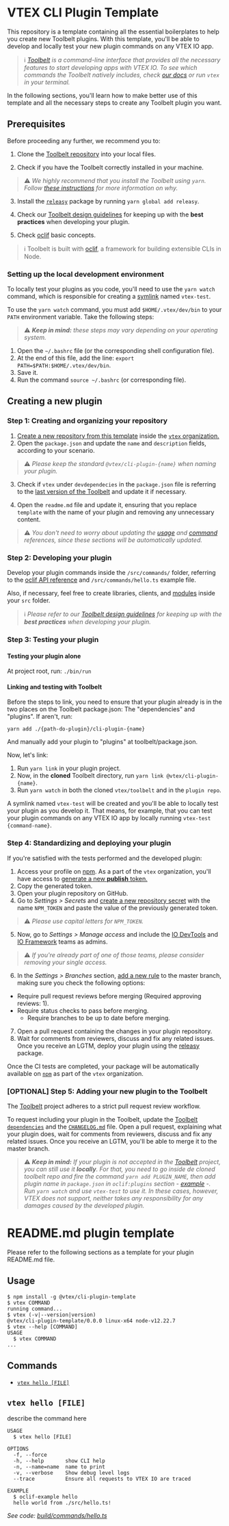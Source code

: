 # VTEX CLI Plugin Template

This repository is a template containing all the essential boilerplates to help you create new Toolbelt plugins. With this template, you'll be able to develop and locally test your new plugin commands on any VTEX IO app.

> ℹ️ *[Toolbelt](https://developers.vtex.com/vtex-developer-docs/docs/vtex-io-documentation-toolbelt) is a command-line interface that provides all the necessary features to start developing apps with VTEX IO. To see which commands the Toolbelt natively includes, check [our docs](https://developers.vtex.com/vtex-developer-docs/docs/vtex-io-documentation-vtex-io-cli-installation-and-command-reference) or run `vtex` in your terminal.*

In the following sections, you'll learn how to make better use of this template and all the necessary steps to create any Toolbelt plugin you want.

## Prerequisites

Before proceeding any further, we recommend you to:

1. Clone the [Toolbelt repository](https://github.com/vtex/toolbelt) into your local files.

2. Check if you have the Toolbelt correctly installed in your machine.

>⚠️ *We highly recommend that you install the Toolbelt using `yarn`. Follow [these instructions](https://github.com/vtex/toolbelt/#getting-started-installing-the-vtex-toolbelt) for more information on why.*

3. Install the [`releasy`](https://github.com/vtex/releasy) package by running `yarn global add releasy`.

4. Check our [Toolbelt design guidelines](https://github.com/vtex/ux-writing/blob/new-content/docs/text-patterns/toolbelt-cli.md) for keeping up with the **best practices** when developing your plugin.

5. Check [oclif](https://oclif.io/) basic concepts.

>ℹ️ Toolbelt is built with [oclif](https://oclif.io/docs/introduction), a framework for building extensible CLIs in Node.

### Setting up the local development environment

To locally test your plugins as you code, you'll need to use the `yarn watch` command, which is responsible for creating a [symlink](https://en.wikipedia.org/wiki/Symbolic_link) named `vtex-test`.

To use the `yarn watch` command, you must add `$HOME/.vtex/dev/bin` to your `PATH` environment variable. Take the following steps:

>⚠️ ***Keep in mind:** these steps may vary depending on your operating system.*

1. Open the `~/.bashrc` file (or the corresponding shell configuration file).
2. At the end of this file, add the line: `export PATH=$PATH:$HOME/.vtex/dev/bin`.
3. Save it.
4. Run the command `source ~/.bashrc` (or corresponding file).

## Creating a new plugin

### Step 1: Creating and organizing your repository

1. [Create a new repository from this template](https://docs.github.com/en/free-pro-team@latest/github/creating-cloning-and-archiving-repositories/creating-a-repository-from-a-template) inside the [`vtex` organization.](https://github.com/vtex)
2. Open the `package.json` and update the `name` and `description` fields, according to your scenario.

>⚠️ *Please keep the standard `@vtex/cli-plugin-{name}` when naming your plugin.*

3. Check if `vtex` under `devdependecies` in the `package.json` file is referring to the [last version of the Toolbelt](https://github.com/vtex/toolbelt/releases) and update it if necessary.

4. Open the `readme.md` file and update it, ensuring that you replace `template` with the name of your plugin and removing any unnecessary content.

>⚠️ *You don't need to worry about updating the [usage](#usage) and [command](#command) references, since these sections will be automatically updated.*

### Step 2: Developing your plugin

Develop your plugin commands inside the `/src/commands/` folder, referring to the [oclif API reference](https://oclif.io/docs/commands) and `/src/commands/hello.ts` example file.

Also, if necessary, feel free to create libraries, clients, and [modules](https://oclif.io/docs/running_programmatically#sharing-code-with-modules) inside your `src` folder.

>ℹ️ *Please refer to our [Toolbelt design guidelines](https://github.com/vtex/ux-writing/blob/new-content/docs/text-patterns/toolbelt-cli.md) for keeping up with the **best practices** when developing your plugin.*

### Step 3: Testing your plugin

#### Testing your plugin alone
At project root, run: `./bin/run`

#### Linking and testing with Toolbelt

Before the steps to link, you need to ensure that your plugin already is in the two places on the Toolbelt package.json: The "dependencies" and "plugins". If aren't, run:

`yarn add ./{path-do-plugin}/cli-plugin-{name}`

And manually add your plugin to "plugins" at toolbelt/package.json.

Now, let's link:

1. Run `yarn link` in your plugin project.
2. Now, in the **cloned** Toolbelt directory, run `yarn link @vtex/cli-plugin-{name}`.
3. Run `yarn watch` in both the cloned `vtex/toolbelt` and in the `plugin repo`. 

A symlink named `vtex-test` will be created and you'll be able to locally test your plugin as you develop it. That means, for example, that you can test your plugin commands on any VTEX IO app by locally running `vtex-test {command-name}`.

### Step 4: Standardizing and deploying your plugin

If you're satisfied with the tests performed and the developed plugin:

1. Access your profile on [npm](https://www.npmjs.com/). As a part of the `vtex` organization, you'll have access to [generate a new **publish** token.](https://docs.npmjs.com/creating-and-viewing-access-tokens)
2. Copy the generated token.
3. Open your plugin repository on GitHub.
4. Go to *Settings > Secrets* and [create a new repository secret](https://docs.github.com/en/free-pro-team@latest/actions/reference/encrypted-secrets#creating-encrypted-secrets-for-a-repository) with the name `NPM_TOKEN` and paste the value of the previously generated token.

>⚠️ *Please use capital letters for `NPM_TOKEN`.*

5. Now, go to *Settings > Manage access* and include the [IO DevTools](https://github.com/orgs/vtex/teams/io-devtools) and [IO Framework](https://github.com/orgs/vtex/teams/io-framework) teams as admins.

>⚠️ *If you're already part of one of those teams, please consider removing your single access.*

6. In the *Settings > Branches* section, [add a new rule](https://docs.github.com/en/free-pro-team@latest/github/administering-a-repository/configuring-protected-branches) to the master branch, making sure you check the following options:

- Require pull request reviews before merging (Required approving reviews: 1).
- Require status checks to pass before merging.
    - Require branches to be up to date before merging.

7. Open a pull request containing the changes in your plugin repository. 
8. Wait for comments from reviewers, discuss and fix any related issues. Once you receive an LGTM, deploy your plugin using the [releasy](https://github.com/vtex/releasy#usage) package.

Once the CI tests are completed, your package will be automatically available on [`npm`](https://www.npmjs.com/) as part of the `vtex` organization.

### [OPTIONAL] Step 5: Adding your new plugin to the Toolbelt

The [Toolbelt](https://github.com/vtex/toolbelt) project adheres to a strict pull request review workflow.

To request including your plugin in the Toolbelt, update the [Toolbelt `dependencies`](https://github.com/vtex/toolbelt/blob/master/package.json#L52) and the [`CHANGELOG.md`](https://github.com/vtex/toolbelt/blob/master/CHANGELOG.md) file. Open a pull request, explaining what your plugin does, wait for comments from reviewers, discuss and fix any related issues. Once you receive an LGTM, you'll be able to merge it to the master branch.

>⚠️ ***Keep in mind:** If your plugin is not accepted in the [Toolbelt](https://github.com/vtex/toolbelt) project, you can still use it **locally**. For that, you need to go inside de cloned toolbelt repo and fire the command `yarn add PLUGIN_NAME`, then add plugin name in `package.json` in `oclif:plugins` section - [example](https://github.com/vtex/toolbelt/blob/2e8924bddb95d7f308d448584ac63ec8b121f877/package.json#L170) -. Run `yarn watch` and use `vtex-test` to use it. In these cases, however, VTEX does not support, neither takes any responsibility for any damages caused by the developed plugin.*

# README.md plugin template

Please refer to the following sections as a template for your plugin README.md file. 

## Usage
<!-- usage -->
```sh-session
$ npm install -g @vtex/cli-plugin-template
$ vtex COMMAND
running command...
$ vtex (-v|--version|version)
@vtex/cli-plugin-template/0.0.0 linux-x64 node-v12.22.7
$ vtex --help [COMMAND]
USAGE
  $ vtex COMMAND
...
```
<!-- usagestop -->
## Commands
<!-- commands -->
* [`vtex hello [FILE]`](#vtex-hello-file)

## `vtex hello [FILE]`

describe the command here

```
USAGE
  $ vtex hello [FILE]

OPTIONS
  -f, --force
  -h, --help       show CLI help
  -n, --name=name  name to print
  -v, --verbose    Show debug level logs
  --trace          Ensure all requests to VTEX IO are traced

EXAMPLE
  $ oclif-example hello
  hello world from ./src/hello.ts!
```

_See code: [build/commands/hello.ts](https://github.com/vtex/cli-plugin-template/blob/v0.0.0/build/commands/hello.ts)_
<!-- commandsstop -->
